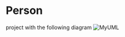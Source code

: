 # Person
project with the following diagram
![MyUML](https://user-images.githubusercontent.com/67556986/88488170-a21ed980-cf9c-11ea-9044-62b4591c4acb.jpg)